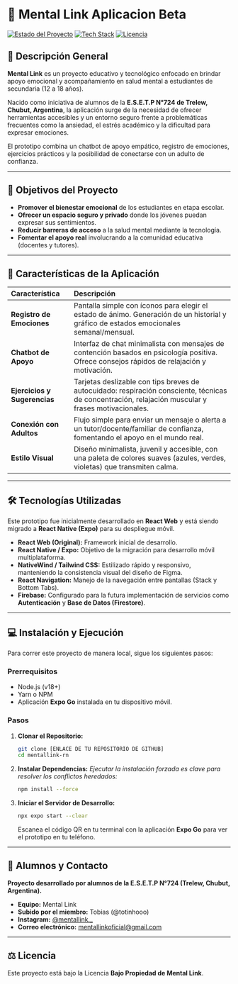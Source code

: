 # 🧠 Mental Link Aplicacion Beta

[![Estado del Proyecto](https://img.shields.io/badge/Estado-Beta%2C%20Primera%20Versión-orange.svg)](https://github.com/tu_usuario/mentallink-rn)
[![Tech Stack](https://img.shields.io/badge/Stack-React%20Web%20|%20Expo%20Migration-FFC300)](https://expo.dev/)
[![Licencia](https://img.shields.com/badge/License-Propiedad%20Mental%20Link-lightgrey.svg)](LICENSE.md)

## 📌 Descripción General

**Mental Link** es un proyecto educativo y tecnológico enfocado en brindar apoyo emocional y acompañamiento en salud mental a estudiantes de secundaria (12 a 18 años).

Nacido como iniciativa de alumnos de la **E.S.E.T.P N°724 de Trelew, Chubut, Argentina**, la aplicación surge de la necesidad de ofrecer herramientas accesibles y un entorno seguro frente a problemáticas frecuentes como la ansiedad, el estrés académico y la dificultad para expresar emociones.

El prototipo combina un chatbot de apoyo empático, registro de emociones, ejercicios prácticos y la posibilidad de conectarse con un adulto de confianza.

---

## 🎯 Objetivos del Proyecto

* **Promover el bienestar emocional** de los estudiantes en etapa escolar.
* **Ofrecer un espacio seguro y privado** donde los jóvenes puedan expresar sus sentimientos.
* **Reducir barreras de acceso** a la salud mental mediante la tecnología.
* **Fomentar el apoyo real** involucrando a la comunidad educativa (docentes y tutores).

---

## 📱 Características de la Aplicación

| Característica | Descripción |
| :--- | :--- |
| **Registro de Emociones** | Pantalla simple con íconos para elegir el estado de ánimo. Generación de un historial y gráfico de estados emocionales semanal/mensual. |
| **Chatbot de Apoyo** | Interfaz de chat minimalista con mensajes de contención basados en psicología positiva. Ofrece consejos rápidos de relajación y motivación. |
| **Ejercicios y Sugerencias** | Tarjetas deslizable con tips breves de autocuidado: respiración consciente, técnicas de concentración, relajación muscular y frases motivacionales. |
| **Conexión con Adultos** | Flujo simple para enviar un mensaje o alerta a un tutor/docente/familiar de confianza, fomentando el apoyo en el mundo real. |
| **Estilo Visual** | Diseño minimalista, juvenil y accesible, con una paleta de colores suaves (azules, verdes, violetas) que transmiten calma. |

---

## 🛠️ Tecnologías Utilizadas

Este prototipo fue inicialmente desarrollado en **React Web** y está siendo migrado a **React Native (Expo)** para su despliegue móvil.

* **React Web (Original):** Framework inicial de desarrollo.
* **React Native / Expo:** Objetivo de la migración para desarrollo móvil multiplataforma.
* **NativeWind / Tailwind CSS:** Estilizado rápido y responsivo, manteniendo la consistencia visual del diseño de Figma.
* **React Navigation:** Manejo de la navegación entre pantallas (Stack y Bottom Tabs).
* **Firebase:** Configurado para la futura implementación de servicios como **Autenticación** y **Base de Datos (Firestore)**.

---

## 💻 Instalación y Ejecución

Para correr este proyecto de manera local, sigue los siguientes pasos:

### Prerrequisitos

* Node.js (v18+)
* Yarn o NPM
* Aplicación **Expo Go** instalada en tu dispositivo móvil.

### Pasos

1.  **Clonar el Repositorio:**
    ```bash
    git clone [ENLACE DE TU REPOSITORIO DE GITHUB]
    cd mentallink-rn
    ```

2.  **Instalar Dependencias:**
    *Ejecutar la instalación forzada es clave para resolver los conflictos heredados:*
    ```bash
    npm install --force
    ```

3.  **Iniciar el Servidor de Desarrollo:**
    ```bash
    npx expo start --clear
    ```
    Escanea el código QR en tu terminal con la aplicación **Expo Go** para ver el prototipo en tu teléfono.

---

## 👥 Alumnos y Contacto

**Proyecto desarrollado por alumnos de la E.S.E.T.P N°724 (Trelew, Chubut, Argentina).**

* **Equipo:** Mental Link
* **Subido por el miembro:** Tobias (@totinhooo)
* **Instagram:** [@mentallink.\_](https://www.instagram.com/mentallink._)
* **Correo electrónico:** mentallinkoficial@gmail.com

---

## ⚖️ Licencia

Este proyecto está bajo la Licencia **Bajo Propiedad de Mental Link**.
  
